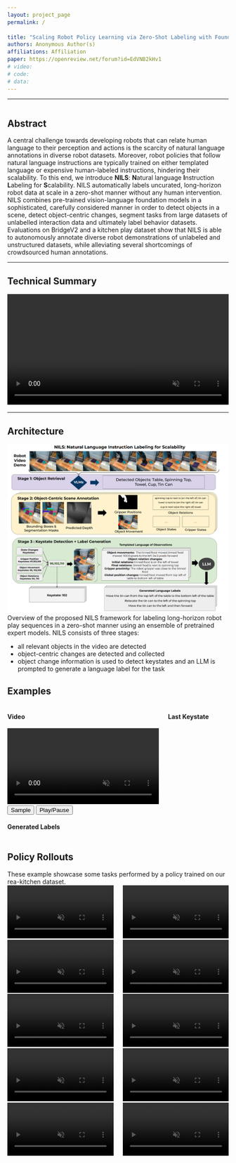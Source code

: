 ```yaml
---
layout: project_page
permalink: /

title: "Scaling Robot Policy Learning via Zero-Shot Labeling with Foundation Models"
authors: Anonymous Author(s)
affiliations: Affiliation
paper: https://openreview.net/forum?id=EdVNB2kHv1
# video: 
# code: 
# data: 
---
```



---

<div class="columns is-centered has-text-centered">
    <div class="column is-four-fifths">
        <h2>Abstract</h2>
        <div class="content has-text-justified">
A central challenge towards developing robots that can relate human language to their perception and actions is the scarcity of natural language annotations in diverse robot datasets. Moreover, robot policies that follow natural language instructions are typically trained on either templated language or expensive human-labeled instructions, hindering their scalability. To this end, we introduce <b>NILS</b>: <b>N</b>atural language <b>I</b>nstruction <b>L</b>abeling for <b>S</b>calability. NILS automatically labels uncurated, long-horizon robot data at scale in a zero-shot manner without any human intervention. NILS combines pre-trained vision-language foundation models in a sophisticated, carefully considered manner in order to detect objects in a scene, detect object-centric changes, segment tasks from large datasets of unlabelled interaction data and ultimately label behavior datasets. Evaluations on BridgeV2 and a kitchen play dataset show that NILS is able to autonomously annotate diverse robot demonstrations of unlabeled and unstructured datasets, while alleviating several shortcomings of crowdsourced human annotations.
        </div>
    </div>
</div>

---

## Technical Summary
<video width="100%" controls muted loop playsinline>
    <source src="/static/video/NILS_new.mp4" type="video/mp4">
</video>

---

<!-- > Note: This is an example of a Jekyll-based project website template: [Github link](https://github.com/shunzh/project_website).\
> The following content is generated by ChatGPT. The figure is manually added. -->

## Architecture
![MDT-V Overview](./static/image/lupus-example.png)
Overview of the proposed NILS framework for labeling long-horizon robot play sequences
in a zero-shot manner using an ensemble of pretrained expert models. NILS consists of three stages:
 - all relevant objects in the video are detected
 - object-centric changes are detected and collected
 - object change information is used to detect keystates and an LLM is prompted to generate a language label for the task

<h2>Examples</h2>

<div class="columns is-centered has-text-centered">
    <div class="column is-half" id="nils-video-container">
        <h4>Video</h4>
        <video id="nils-video" width="100%" muted playsinline>
            <source src="" type="video/mp4">
        </video>
    </div>
    <div class="column is-half">
        <h4>Last Keystate</h4>
        <canvas id="nils-keystate" width="100%" height="100%"></canvas>
    </div>
</div>
<div class="columns is-centered has-text-centered">
    <div class="column">
        <div class="buttons is-centered">
            <button id="nils-sample-button" class="button">Sample</button>
            <button id="nils-play-pause-button" class="button">Play/Pause</button>
            <!-- <button id="nils-prev-key-button" class="button">Previous Keystate</button>
            <button id="nils-next-key-button" class="button">Next Keystate</button> -->
        </div>
    </div>
</div>
<div class="columns is-centered has-text-centered">
    <div class="column">
        <h4>Generated Labels</h4>
        <div id="nils-labels-container"></div>
    </div>
</div>
<style>
    #nils-labels-container {
        display: flex;
        flex-direction: column;
        justify-content: space-evenly;
        align-items: center;
        gap: 1em;
    }
    #nils-keystate {
        width: 100%;
    }
</style>
<script>

const ANNOTATION_TYPES = [
    'all_gt_ks',
    'all',
    'enable_detection_ensemblingenable_object_state_filteringenable_scene_graph_denoisingenable_detection_refinmentenable_object_centric_relations',
    'enable_temporal_aggregationenable_detection_ensemblingenable_object_state_filteringenable_scene_graph_denoisingenable_detection_refinmentenable_object_centric_relationssimple_initial_object_detection',
    'enable_temporal_aggregationenable_object_state_filteringenable_scene_graph_denoisingenable_object_centric_relations',
    'gemini_pro',
    'gpt4v',
    'object_movement_gripper_close_scene_graph_object_state'
]

async function loadPaths() {
    const response = await fetch('./static/bridge_vis/paths.txt')
    const data = await response.text()
    const paths = data.split('\n')
    return paths
}

async function loadAnnotationsAndVideoLinkFromPath(path) {
    const responses = ANNOTATION_TYPES.map((type) => 
        fetch(`./static/bridge_vis/${path}/${type}.txt`)
            .then(response => {
                if (response.ok) {
                    return response.text()
                }
                return false
            })
            .catch(err => false)
    )

    const annotations_list = (await Promise.all(responses))
        .map((response, index) => response ? [ANNOTATION_TYPES[index], processAnnotation(response)] : null)
        .filter(item => item)
    const annotations = Object.fromEntries(annotations_list)

    const videoLink = `./static/bridge_vis/${path}/orig_conv.mp4`
    return { annotations, videoLink }
}

function processAnnotation(fileContent) {
    const lines = fileContent.split('\n')
    const parsedData = lines.map(line => {
        if (line === '') {
            return null
        }
        const [_, keystate, labels] = line.match(/Keystate: (\d+) - Annotation: (\[.*\])/)
        sanitized = labels // I hate this, why can't it be proper JSON, why are we using python print output uggh
            .replace(/\['/g, '["')
            .replace(/'\]/g, '"]')
            .replace(/', '/g, '", "')
            .replace(/", '/g, '", "')
            .replace(/', "/g, '", "')
        try {
            return {
                keystate: parseInt(keystate),
                labels: JSON.parse(sanitized)
            }
        } catch (e) {
            console.error(keystate, labels, sanitized, e)
            throw e
        }
    }).filter(item => item)
    return parsedData
}

function sampleFromPaths(paths) {
    const randomIndex = Math.floor(Math.random() * paths.length)
    return paths[randomIndex]
    // return paths[0]
}

const state = {
    annotations: null,
    selected_annotation_type: 'all_gt_ks',
    current_frame: 0,
    keystate: null,
    prev_keystate: null,
    fps: null,
    video_loaded: false
}

window.state = state

function resetState() {
    state.annotations = null
    state.current_frame = 0
    state.keystate = null
    state.prev_keystate = null
}

function updateUI() {
    if (!state.video_loaded) {
        return
    }

    const shouldUpdate = updateKeystate()
    if (shouldUpdate) {
        fillLabels()
        fillCanvas()
    }
}

function updateKeystate() {
    const annotations = state.annotations[state.selected_annotation_type]
    const keystates = annotations.map(label => label.keystate)
    const newKeystate = keystates.find(keystate => state.current_frame <= keystate) // array is short, so binary search not needed
    console.log(state.current_frame, newKeystate)
    if (newKeystate !== state.keystate) {
        state.prev_keystate = state.keystate
        state.keystate = newKeystate
        return true
    }
    return false
}

function fillLabels() {    
    const labels = state.annotations[state.selected_annotation_type].find(label => label.keystate === state.keystate).labels
    const labelsContainer = $('#nils-labels-container')
    labelsContainer.empty()
    labels.forEach(label => {
        const labelElement = $('<div></div>').text(label)
        labelsContainer.append(labelElement)
    })
}

function fillCanvas() {
    const video = $('#nils-video')[0]
    const canvas = $('#nils-keystate')[0]
    const ctx = canvas.getContext('2d')
    ctx.drawImage(video, 0, 0, video.videoWidth, video.videoHeight, 0, 0, video.videoWidth, video.videoHeight)
}

$(document).ready(async function() {
    const paths = await loadPaths()
    
    async function sample() {
        resetState()
        const path = sampleFromPaths(paths)
        const { annotations, videoLink } = await loadAnnotationsAndVideoLinkFromPath(path)
        state.annotations = annotations
        $('#nils-video source').attr('src', videoLink)
        $('#nils-video')[0].load()
        updateUI()
    }

    await sample()

    $("#nils-sample-button").click(async function() {
        await sample()
    })

    $("#nils-play-pause-button").click(function() {
        if (!state.video_loaded) {
            return
        }

        const video = $('#nils-video')[0]
        if (video.paused) {
            video.play()
        } else {
            video.pause()
        }
    })

    // $("#nils-prev-key-button").click(function() {
    //     if (!state.video_loaded) {
    //         return
    //     }
    //     const annotations = state.annotations[state.selected_annotation_type]
    //     const keystates = annotations.map(label => label.keystate)
    //     const currentIndex = keystates.indexOf(state.keystate)
    //     if (currentIndex > 0) {
    //         state.current_frame = keystates[currentIndex - 1]
    //         $('#nils-video')[0].currentTime = state.current_frame / state.fps
    //         updateUI()
    //     }
    // })

    // $("#nils-next-key-button").click(function() {
    //     if (!state.video_loaded) {
    //         return
    //     }
    //     const annotations = state.annotations[state.selected_annotation_type]
    //     const keystates = annotations.map(label => label.keystate)
    //     const currentIndex = keystates.indexOf(state.keystate)
    //     if (currentIndex < keystates.length) {
    //         state.current_frame = keystates[currentIndex]
    //         $('#nils-video')[0].currentTime = state.current_frame / state.fps
    //         updateUI()
    //     }
    // })

    $('#nils-video').on('timeupdate', function() {
        state.current_frame = Math.floor(this.currentTime * state.fps)
        updateUI()
    })

    $('#nils-video').on('loadeddata', function() {
        const video = $('#nils-video')[0]
        const canvas = $('#nils-keystate')[0]
        const videoWidth = video.videoWidth
        const videoHeight = video.videoHeight
        canvas.width = videoWidth
        canvas.height = videoHeight

        state.fps = state.annotations[state.selected_annotation_type].slice(-1)[0].keystate / video.duration
        state.video_loaded = true
    });
})


</script>


<h2>Policy Rollouts</h2>
These example showcase some tasks performed by a policy trained on our rea-kitchen dataset.
<div class="columns is-centered has-text-centered">

<div class="column is-half">
    <video width="100%" autoplay muted loop playsinline>
        <source src="/static/video/real_rollout/Archive/banana_in_sink.mp4" type="video/mp4">
    </video>
    <video width="100%" autoplay muted loop playsinline>
        <source src="/static/video/real_rollout/Archive/fridge_fail.mp4" type="video/mp4">
    </video>
    <video width="100%" autoplay muted loop playsinline>
        <source src="/static/video/real_rollout/Archive/microwave_door.mp4" type="video/mp4">
    </video>
    <video width="100%" autoplay muted loop playsinline>
        <source src="/static/video/real_rollout/Archive/open_microwave.mp4" type="video/mp4">
    </video>
    <video width="100%" autoplay muted loop playsinline>
        <source src="/static/video/real_rollout/Archive/open_oven_fail.mp4" type="video/mp4">
    </video>
</div>
<div class="column is-half">
    <video width="100%" autoplay muted loop playsinline>
        <source src="/static/video/real_rollout/Archive/pot_to_the_rigth_2.mp4" type="video/mp4">
    </video>
    <video width="100%" autoplay muted loop playsinline>
        <source src="/static/video/real_rollout/Archive/oven_fridge_fail.mp4" type="video/mp4">
    </video>
    <video width="100%" autoplay muted loop playsinline>
        <source src="/static/video/real_rollout/Archive/pot_in_sink_2.mp4" type="video/mp4">
    </video>
    <video width="100%" autoplay muted loop playsinline>
        <source src="/static/video/real_rollout/Archive/pot_in_sink.mp4" type="video/mp4">
    </video>
    <video width="100%" autoplay muted loop playsinline>
        <source src="/static/video/real_rollout/Archive/pot_to_the_right.mp4" type="video/mp4">
    </video>
</div>


</div>